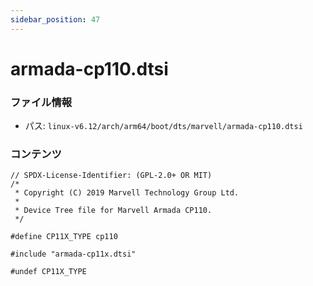 ```yaml
---
sidebar_position: 47
---
```

# armada-cp110.dtsi

### ファイル情報

- パス: `linux-v6.12/arch/arm64/boot/dts/marvell/armada-cp110.dtsi`

### コンテンツ

```dtsi
// SPDX-License-Identifier: (GPL-2.0+ OR MIT)
/*
 * Copyright (C) 2019 Marvell Technology Group Ltd.
 *
 * Device Tree file for Marvell Armada CP110.
 */

#define CP11X_TYPE cp110

#include "armada-cp11x.dtsi"

#undef CP11X_TYPE

```
